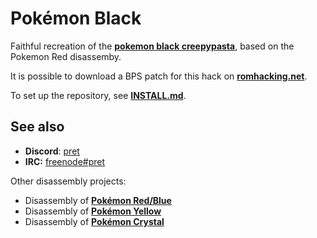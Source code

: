 # Pokémon Black

Faithful recreation of the [**pokemon black creepypasta**][creepypasta], based on the Pokemon Red disassemby.

It is possible to download a BPS patch for this hack on [**romhacking.net**][patch].

To set up the repository, see [**INSTALL.md**](INSTALL.md).

## See also

 * **Discord**: [pret][discord]
 * **IRC:** [freenode#pret][irc]

Other disassembly projects:

 * Disassembly of [**Pokémon Red/Blue**][pokered]
 * Disassembly of [**Pokémon Yellow**][pokeyellow]
 * Disassembly of [**Pokémon Crystal**][pokecrystal]

[creepypasta]: http://tinycartridge.com/post/866743831/super-creepy-pok%C3%A9mon-hack
[patch]: https://www.romhacking.net/hacks/4577
[discord]: https://discord.gg/d5dubZ3
[irc]: https://kiwiirc.com/client/irc.freenode.net/?#pret
[pokered]: https://github.com/pret/pokered
[pokeyellow]: https://github.com/pret/pokeyellow
[pokecrystal]: https://github.com/pret/pokecrystal

